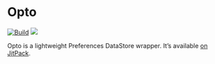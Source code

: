 # Opto

[![Build](https://github.com/patrykandpatrick/opto/workflows/Build/badge.svg)](https://github.com/patrykandpatrick/opto/actions/workflows/build.yml)
[![](https://jitpack.io/v/patrykandpatrick/opto.svg)](https://jitpack.io/#patrykandpatrick/opto)

Opto is a lightweight Preferences DataStore wrapper. It’s available [on
JitPack](https://jitpack.io/#patrykandpatrick/opto).
